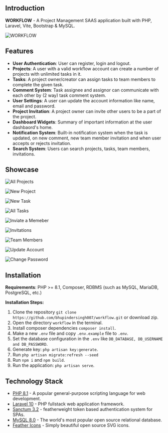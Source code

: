 ## Introduction
**WORKFLOW** - A Project Management SAAS application built with PHP, Laravel, Vite, Bootstrap & MySQL.

![WORKFLOW](https://github.com/bhupindersingh007/workflow/assets/63149405/a1cb4c88-6fdc-4455-891b-47af9eae940c)

## Features

- **User Authentication**: User can register, login and logout.
- **Projects**: A user with a valid workflow account can create a number of projects with unlimited tasks in it.
- **Tasks**: A project owner/creator can assign tasks to team members to complete the given task.
- **Comment System**: Task assignee and assignor can communicate with each other by (2 way) task comment system.
- **User Settings**: A user can update the account information like name, email and password.
- **Project Invitation**: A project owner can invite other users to be a part of the project.
- **Dashboard Widgets**: Summary of important information at the user dashbaord's home.
- **Notification System**: Built-in notification system when the task is updated, on new comment, new team member invitation and when user accepts or rejects invitation.
- **Search System**: Users can search projects, tasks, team members, invitations.

## Showcase

![All Projects](https://github.com/bhupindersingh007/workflow/assets/63149405/52fea8bc-cbb1-4c1b-af1c-f4744659395a)

![New Project](https://github.com/bhupindersingh007/workflow/assets/63149405/139fc651-5e5f-4618-a899-050f350c1209)

![New Task](https://github.com/bhupindersingh007/workflow/assets/63149405/e91a048f-3dc5-4ecb-844f-956dca413b49)

![All Tasks](https://github.com/bhupindersingh007/workflow/assets/63149405/a188ff5c-de6b-448e-8c1f-036ecfd3bde3)

![Inviate a Memeber](https://github.com/bhupindersingh007/workflow/assets/63149405/f02bc498-0a60-44f1-9754-840bdb43f20c)

![Invitations](https://github.com/bhupindersingh007/workflow/assets/63149405/355322a0-62e0-470e-84ea-976ce9b2bac9)

![Team Members](https://github.com/bhupindersingh007/workflow/assets/63149405/75ba9497-081d-4edb-b87a-6a32a6e00b87)

![Update Account](https://github.com/bhupindersingh007/workflow/assets/63149405/d3e18b84-9715-482d-a547-33caa9b7f114)

![Change Password](https://github.com/bhupindersingh007/workflow/assets/63149405/0885e1bc-ffec-47e3-8039-8d6bbd1cbbe0)

         
## Installation

**Requirements**: PHP >= 8.1, Composer, RDBMS (such as MySQL, MariaDB, PostgreSQL, etc.)

**Installation Steps:**

1. Clone the repository ```git clone https://github.com/bhupindersingh007/workflow.git``` or download zip.
2. Open the directory ```workflow``` in the terminal.
3. Install composer dependencies ```composer install```.
4. Make a new ```.env``` file and copy ```.env.example``` file to ```.env```.
5. Set the database configuration in the ``.env`` like ```DB_DATABASE, DB_USERNAME and DB_PASSWORD```.
7. Generate key: ```php artisan key:generate```.
8. Run ```php artisan migrate:refresh --seed```
9. Run ```npm i``` and ```npm build```.
10. Run the application: ```php artisan serve```.
    



## Technology Stack 

- [PHP 8.1](https://www.php.net/) - A popular general-purpose scripting language for web development.
- [Laravel 10](https://laravel.com/docs/10.x) - PHP fullstack web application framework.
- [Sanctum 3.2](https://laravel.com/docs/10.x/sanctum) - featherweight token based authentication system for SPAs.
- [MySQL 8.0](https://dev.mysql.com/doc/relnotes/mysql/8.0/en/) - The world's most popular open source relational database.
- [Feather Icons](https://feathericons.com) - Simply beautiful open source SVG icons.

